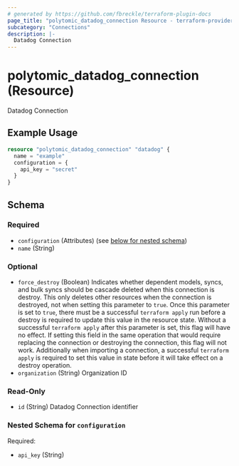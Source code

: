 ```yaml
---
# generated by https://github.com/fbreckle/terraform-plugin-docs
page_title: "polytomic_datadog_connection Resource - terraform-provider-polytomic"
subcategory: "Connections"
description: |-
  Datadog Connection
---
```


# polytomic_datadog_connection (Resource)

Datadog Connection

## Example Usage

```terraform
resource "polytomic_datadog_connection" "datadog" {
  name = "example"
  configuration = {
    api_key = "secret"
  }
}
```

<!-- schema generated by tfplugindocs -->
## Schema

### Required

- `configuration` (Attributes) (see [below for nested schema](#nestedatt--configuration))
- `name` (String)

### Optional

- `force_destroy` (Boolean) Indicates whether dependent models, syncs, and bulk syncs should be cascade deleted when this connection is destroy. This only deletes other resources when the connection is destroyed, not when setting this parameter to `true`. Once this parameter is set to `true`, there must be a successful `terraform apply` run before a destroy is required to update this value in the resource state. Without a successful `terraform apply` after this parameter is set, this flag will have no effect. If setting this field in the same operation that would require replacing the connection or destroying the connection, this flag will not work. Additionally when importing a connection, a successful `terraform apply` is required to set this value in state before it will take effect on a destroy operation.
- `organization` (String) Organization ID

### Read-Only

- `id` (String) Datadog Connection identifier

<a id="nestedatt--configuration"></a>
### Nested Schema for `configuration`

Required:

- `api_key` (String)


